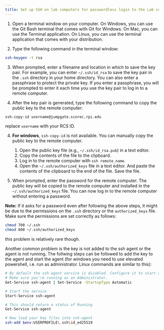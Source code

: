 ```yaml
---
title: Set up SSH on lab computers for passwordless login to the Lab computers
---
```


1. Open a terminal window on your computer. On Windows, you can use the Git Bash terminal that comes with Git for Windows. On Mac, you can use the Terminal application. On Linux, you can use the terminal application that comes with your distribution.

2. Type the following command in the terminal window:

```bash
ssh-keygen -t rsa
```

3. When prompted, enter a filename and location in which to save the key pair. For example, you can enter `~/.ssh/id_rsa` to save the key pair in the `.ssh` directory in your home directory. You can also enter a passphrase to protect the private key. If you enter a passphrase, you will be prompted to enter it each time you use the key pair to log in to a remote computer.

4. After the key pair is generated, type the following command to copy the public key to the remote computer:

```bash
ssh-copy-id username@jumpgate.scorec.rpi.edu
```
replace `username` with your RCS ID.

4. **For windows**, `ssh-copy-id` is not available. You can manually copy the public key to the remote computer. 

    1. Open the public key file (e.g., `~/.ssh/id_rsa.pub`) in a text editor. 
    2. Copy the contents of the file to the clipboard.
    3. Log in to the remote computer with `ssh remote_name`.
    4. Open the `~/.ssh/authorized_keys` file in a text editor. And paste the contents of the clipboard to the end of the file. Save the file.

5. When prompted, enter the password for the remote computer. The public key will be copied to the remote computer and installed in the `~/.ssh/authorized_keys` file. You can now log in to the remote computer without entering a password.

**Note:** If it asks for a password even after following the above steps, it might be due to the permissions on the `.ssh` directory or the `authorized_keys` file. Make sure the permissions are set correctly as follows:

```bash
chmod 700 ~/.ssh
chmod 600 ~/.ssh/authorized_keys
```
this problem is relatively rare though.

Another common problem is the key is not added to the ssh agent or the agent is not running. The follwing steps can be followed to add the key to the agent and start the agent (for windows you need to use elevated powershell, i.e. run as administrator. Linux commands are similar to this):
```bash
# By default the ssh-agent service is disabled. Configure it to start automatically.
# Make sure you're running as an Administrator.
Get-Service ssh-agent | Set-Service -StartupType Automatic

# Start the service
Start-Service ssh-agent

# This should return a status of Running
Get-Service ssh-agent

# Now load your key files into ssh-agent
ssh-add $env:USERPROFILE\.ssh\id_ed25519
```